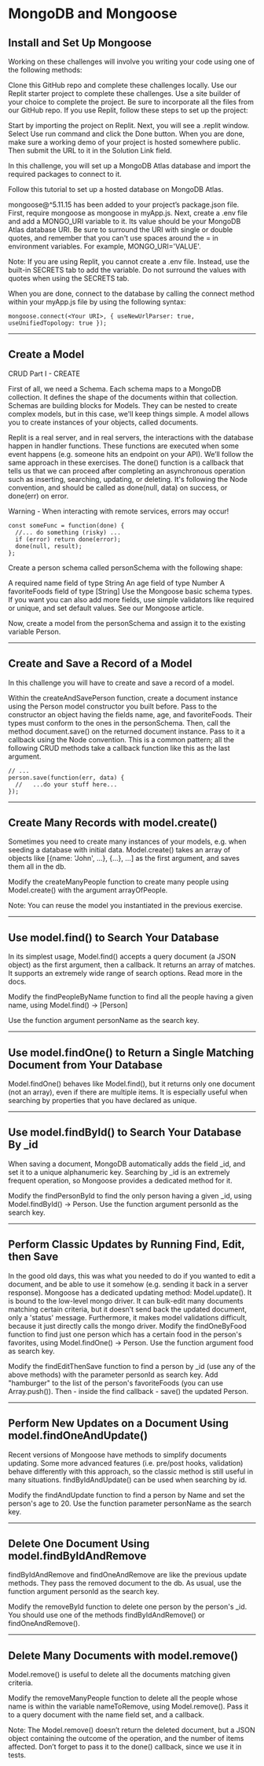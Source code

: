 # MongoDB and Mongoose

## Install and Set Up Mongoose
Working on these challenges will involve you writing your code using one of the following methods:

Clone this GitHub repo and complete these challenges locally.
Use our Replit starter project to complete these challenges.
Use a site builder of your choice to complete the project. Be sure to incorporate all the files from our GitHub repo.
If you use Replit, follow these steps to set up the project:

Start by importing the project on Replit.
Next, you will see a .replit window.
Select Use run command and click the Done button.
When you are done, make sure a working demo of your project is hosted somewhere public. Then submit the URL to it in the Solution Link field.

In this challenge, you will set up a MongoDB Atlas database and import the required packages to connect to it.

Follow this tutorial to set up a hosted database on MongoDB Atlas.

mongoose@^5.11.15 has been added to your project’s package.json file. First, require mongoose as mongoose in myApp.js. Next, create a .env file and add a MONGO_URI variable to it. Its value should be your MongoDB Atlas database URI. Be sure to surround the URI with single or double quotes, and remember that you can't use spaces around the = in environment variables. For example, MONGO_URI='VALUE'.

Note: If you are using Replit, you cannot create a .env file. Instead, use the built-in SECRETS tab to add the variable. Do not surround the values with quotes when using the SECRETS tab.

When you are done, connect to the database by calling the connect method within your myApp.js file by using the following syntax:

```mongoose.connect(<Your URI>, { useNewUrlParser: true, useUnifiedTopology: true });```

***

## Create a Model
CRUD Part I - CREATE

First of all, we need a Schema. Each schema maps to a MongoDB collection. It defines the shape of the documents within that collection. Schemas are building blocks for Models. They can be nested to create complex models, but in this case, we'll keep things simple. A model allows you to create instances of your objects, called documents.

Replit is a real server, and in real servers, the interactions with the database happen in handler functions. These functions are executed when some event happens (e.g. someone hits an endpoint on your API). We’ll follow the same approach in these exercises. The done() function is a callback that tells us that we can proceed after completing an asynchronous operation such as inserting, searching, updating, or deleting. It's following the Node convention, and should be called as done(null, data) on success, or done(err) on error.

Warning - When interacting with remote services, errors may occur!

```
const someFunc = function(done) {
  //... do something (risky) ...
  if (error) return done(error);
  done(null, result);
};
```
Create a person schema called personSchema with the following shape:

A required name field of type String
An age field of type Number
A favoriteFoods field of type [String]
Use the Mongoose basic schema types. If you want you can also add more fields, use simple validators like required or unique, and set default values. See our Mongoose article.

Now, create a model from the personSchema and assign it to the existing variable Person.

***

## Create and Save a Record of a Model
In this challenge you will have to create and save a record of a model.

Within the createAndSavePerson function, create a document instance using the Person model constructor you built before. Pass to the constructor an object having the fields name, age, and favoriteFoods. Their types must conform to the ones in the personSchema. Then, call the method document.save() on the returned document instance. Pass to it a callback using the Node convention. This is a common pattern; all the following CRUD methods take a callback function like this as the last argument.

```
// ...
person.save(function(err, data) {
  //   ...do your stuff here...
});
```

***

## Create Many Records with model.create()
Sometimes you need to create many instances of your models, e.g. when seeding a database with initial data. Model.create() takes an array of objects like [{name: 'John', ...}, {...}, ...] as the first argument, and saves them all in the db.

Modify the createManyPeople function to create many people using Model.create() with the argument arrayOfPeople.

Note: You can reuse the model you instantiated in the previous exercise.

***

## Use model.find() to Search Your Database
In its simplest usage, Model.find() accepts a query document (a JSON object) as the first argument, then a callback. It returns an array of matches. It supports an extremely wide range of search options. Read more in the docs.

Modify the findPeopleByName function to find all the people having a given name, using Model.find() -> [Person]

Use the function argument personName as the search key.

***

## Use model.findOne() to Return a Single Matching Document from Your Database
Model.findOne() behaves like Model.find(), but it returns only one document (not an array), even if there are multiple items. It is especially useful when searching by properties that you have declared as unique.

***

## Use model.findById() to Search Your Database By _id
When saving a document, MongoDB automatically adds the field _id, and set it to a unique alphanumeric key. Searching by _id is an extremely frequent operation, so Mongoose provides a dedicated method for it.

Modify the findPersonById to find the only person having a given _id, using Model.findById() -> Person. Use the function argument personId as the search key.

***

## Perform Classic Updates by Running Find, Edit, then Save
In the good old days, this was what you needed to do if you wanted to edit a document, and be able to use it somehow (e.g. sending it back in a server response). Mongoose has a dedicated updating method: Model.update(). It is bound to the low-level mongo driver. It can bulk-edit many documents matching certain criteria, but it doesn’t send back the updated document, only a 'status' message. Furthermore, it makes model validations difficult, because it just directly calls the mongo driver.
Modify the findOneByFood function to find just one person which has a certain food in the person's favorites, using Model.findOne() -> Person. Use the function argument food as search key.

Modify the findEditThenSave function to find a person by _id (use any of the above methods) with the parameter personId as search key. Add "hamburger" to the list of the person's favoriteFoods (you can use Array.push()). Then - inside the find callback - save() the updated Person.

***

## Perform New Updates on a Document Using model.findOneAndUpdate()
Recent versions of Mongoose have methods to simplify documents updating. Some more advanced features (i.e. pre/post hooks, validation) behave differently with this approach, so the classic method is still useful in many situations. findByIdAndUpdate() can be used when searching by id.

Modify the findAndUpdate function to find a person by Name and set the person's age to 20. Use the function parameter personName as the search key.

***

## Delete One Document Using model.findByIdAndRemove
findByIdAndRemove and findOneAndRemove are like the previous update methods. They pass the removed document to the db. As usual, use the function argument personId as the search key.

Modify the removeById function to delete one person by the person's _id. You should use one of the methods findByIdAndRemove() or findOneAndRemove().

***

## Delete Many Documents with model.remove()
Model.remove() is useful to delete all the documents matching given criteria.

Modify the removeManyPeople function to delete all the people whose name is within the variable nameToRemove, using Model.remove(). Pass it to a query document with the name field set, and a callback.

Note: The Model.remove() doesn’t return the deleted document, but a JSON object containing the outcome of the operation, and the number of items affected. Don’t forget to pass it to the done() callback, since we use it in tests.

